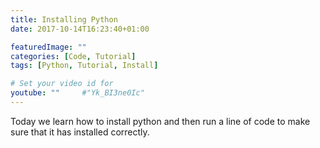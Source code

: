 ```yaml
---
title: Installing Python
date: 2017-10-14T16:23:40+01:00

featuredImage: ""
categories: [Code, Tutorial]
tags: [Python, Tutorial, Install]

# Set your video id for
youtube: ""     #"Yk_BI3ne0Ic"
---
```

Today we learn how to install python and then run a line of code to make sure that it has installed correctly.

